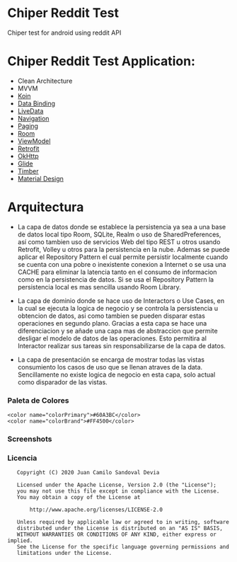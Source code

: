 # Chiper Reddit Test
 Chiper test for android using reddit API
 
 # Chiper Reddit Test Application:
 - Clean Architecture
- MVVM
- [Koin](https://insert-koin.io/)
- [Data Binding](https://developer.android.com/topic/libraries/data-binding/)
- [LiveData](https://developer.android.com/topic/libraries/architecture/livedata)
- [Navigation](https://developer.android.com/topic/libraries/architecture/navigation.html)
- [Paging](https://developer.android.com/topic/libraries/architecture/paging/)
- [Room](https://developer.android.com/topic/libraries/architecture/room)
- [ViewModel](https://developer.android.com/topic/libraries/architecture/viewmodel)
- [Retrofit](https://square.github.io/retrofit/)
- [OkHttp](https://square.github.io/okhttp/)
- [Glide](https://bumptech.github.io/glide/)
- [Timber](https://github.com/JakeWharton/timber)
- [Material Design](https://material.io/develop/android/)
 
 # Arquitectura
   * La capa de datos donde se establece la persistencia ya sea a una base de datos local tipo Room, SQLite, Realm o uso de SharedPreferences, así como tambien 
   uso de servicios Web del tipo REST u otros usando Retrofit, Volley u otros para la persistencia en la nube. Ademas se puede aplicar el Repository Pattern
   el cual permite persistir localmente cuando se cuenta con una pobre o inexistente conexion a Internet o se usa una CACHE para eliminar la latencia tanto en 
   el consumo de informacion como en la persistencia de datos. Si se usa el Repository Pattern la persistencia local es mas sencilla usando Room Library.
   
 * La capa de dominio donde se hace uso de Interactors o Use Cases, en la cual se ejecuta la logica de negocio y se controla la persistencia u obtencion de datos, 
   asi como tambien se pueden disparar estas operaciones en segundo plano. Gracias a esta capa se hace una diferenciacion y se añade una capa mas de abstraccion 
   que permite desligar el modelo de datos de las operaciones. Esto permitira al Interactor realizar sus tareas sin responsabilizarse de la capa de datos.
   
 * La capa de presentación se encarga de mostrar todas las vistas consumiento los casos de uso que se llenan atraves de la data. Sencillamente no existe logica de negocio en esta capa, solo actual como disparador de las vistas.

### Paleta de Colores
    <color name="colorPrimary">#60A3BC</color>
    <color name="colorBrand">#FF4500</color>
### Screenshots

### Licencia
```
   Copyright (C) 2020 Juan Camilo Sandoval Devia

   Licensed under the Apache License, Version 2.0 (the "License");
   you may not use this file except in compliance with the License.
   You may obtain a copy of the License at

       http://www.apache.org/licenses/LICENSE-2.0

   Unless required by applicable law or agreed to in writing, software
   distributed under the License is distributed on an "AS IS" BASIS,
   WITHOUT WARRANTIES OR CONDITIONS OF ANY KIND, either express or implied.
   See the License for the specific language governing permissions and
   limitations under the License.
```
